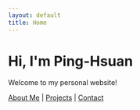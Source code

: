 ```yaml
---
layout: default
title: Home
---
```


# Hi, I'm Ping-Hsuan

<!-- ![](images/headshot.JPG){: .headshot } -->


Welcome to my personal website!

[About Me](about.md) | [Projects](projects.md) | [Contact](contact.md)